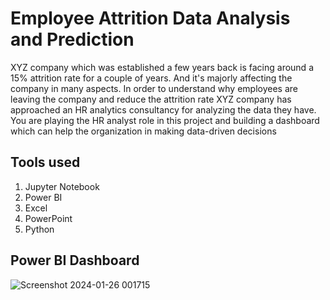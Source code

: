 # Employee Attrition Data Analysis and Prediction

 XYZ company which was established a few years back is facing around a 15% attrition rate for
 a couple of years. And it's majorly affecting the company in many aspects. In order to
 understand why employees are leaving the company and reduce the attrition rate XYZ
 company has approached an HR analytics consultancy for analyzing the data they have. You
 are playing the HR analyst role in this project and building a dashboard which can help the
 organization in making data-driven decisions

 ## Tools used
 1. Jupyter Notebook
2. Power BI
3. Excel
4. PowerPoint
5. Python

## Power BI Dashboard
![Screenshot 2024-01-26 001715](https://github.com/SwapnilGavali295/Employee-Attrition-Analysis/assets/137003175/1558382e-d3fd-41ee-b55e-908e02cbd794)
